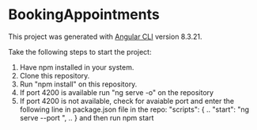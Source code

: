 # BookingAppointments

This project was generated with [Angular CLI](https://github.com/angular/angular-cli) version 8.3.21.

Take the following steps to start the project: 

1. Have npm installed in your system.
2. Clone this repository.
3. Run "npm install" on this repository.
4. If port 4200 is available run "ng serve -o" on the repository
5. If port 4200 is not available, check for avaiable port and enter the following line in package.json file in the repo:
  "scripts": {
    ..
    "start": "ng serve --port <port-number>",
    ..
    }
  and then run npm start

